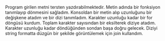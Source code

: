 Program girilen metni tersten yazdırabilmektedir.
Metin adında bir fonksiyon tanımlayıp dönmesini sağladım.
Konsoldan bir metin alıp uzunluğunu bir değişkene atadım ve bir dizi tanımladım.
Karakter uzunluğu kadar bir for döngüsü kurdum.
Toplam karakter sayısından bir eksilterek diziye atadım. Karakter uzunluğu kadar döndüğünden sondan başa doğru gelecek.
Diziyi string formatta düzgün bir şekilde görüntülemek için join kullandım.
